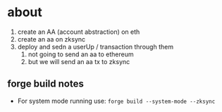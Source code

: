 # about

1. create an AA (account abstraction) on eth
2. create an aa on zksync
3. deploy and sedn a userUp / transaction through them
   1. not going to send an aa to ethereum
   2. but we will send an aa tx to zksync

## forge build notes

- For system mode running use: ```forge build --system-mode --zksync```
